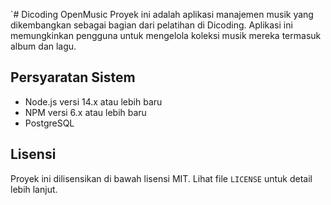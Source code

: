 `# Dicoding OpenMusic
Proyek ini adalah aplikasi manajemen musik yang dikembangkan sebagai bagian dari pelatihan di Dicoding. 
Aplikasi ini memungkinkan pengguna untuk mengelola koleksi musik mereka termasuk album dan lagu.

## Persyaratan Sistem
- Node.js versi 14.x atau lebih baru
- NPM versi 6.x atau lebih baru
- PostgreSQL

## Lisensi
Proyek ini dilisensikan di bawah lisensi MIT. Lihat file `LICENSE` untuk detail lebih lanjut.

